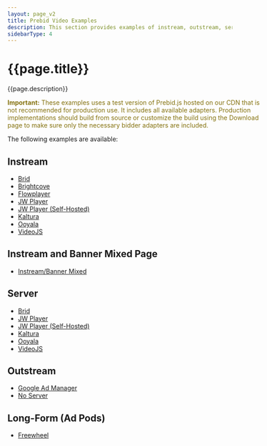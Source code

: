 ```yaml
---
layout: page_v2
title: Prebid Video Examples
description: This section provides examples of instream, outstream, server and long-form videos with Prebid.js.
sidebarType: 4
---
```


# {{page.title}}

{{page.description}}

<!--video warning-->
<div class="pb-alert pb-alert-important" style="width:60vw;">
  <p style="color:#85720f"><b>Important:</b>
  These examples uses a test version of Prebid.js hosted on our CDN that is not recommended for production use. It includes all available adapters. Production implementations should build from source or customize the build using the Download page to make sure only the necessary bidder adapters are included.</p>
</div>

The following examples are available:

## Instream

  - [Brid](/examples/video/server/brid/pbs-ve-brid.html)
  - [Brightcove](/examples/video/instream/brightcove/pb-ve-brightcove.html)
  - [Flowplayer](/examples/video/instream/flowplayer/pb-ve-flowplayer.html)
  - [JW Player](/examples/video/instream/jwplayer/pb-ve-jwplayer-platform.html)
  - [JW Player (Self-Hosted)](/examples/video/instream/jwplayer/pb-ve-jwplayer-hosted.html)
  - [Kaltura](/examples/video/instream/kaltura/pb-ve-kaltura.html)
  - [Ooyala](/examples/video/instream/ooyala/pb-ve-ooyala.html)
  - [VideoJS](/examples/video/instream/videojs/pb-ve-videojs.html)

## Instream and Banner Mixed Page

  - [Instream/Banner Mixed](/dev-docs/examples/instream-banner-mix.html)

## Server

  - [Brid](/examples/video/server/brid/pbs-ve-brid.html)
  - [JW Player](/examples/video/server/jwplayer/pbs-ve-jwplayer-platform.html)
  - [JW Player (Self-Hosted)](/examples/video/server/jwplayer/pbs-ve-jwplayer-hosted.html)
  - [Kaltura](/examples/video/server/kaltura/pbs-ve-kaltura.html)
  - [Ooyala](/examples/video/server/ooyala/pbs-ve-ooyala.html)
  - [VideoJS](/examples/video/server/videojs/pbs-ve-videojs.html)

## Outstream

  - [Google Ad Manager](/examples/video/outstream/pb-ve-outstream-dfp.html)
  - [No Server](/examples/video/outstream/pb-ve-outstream-no-server.html)

## Long-Form (Ad Pods)

  - [Freewheel](/examples/video/long-form/pb-ve-lf-freewheel.html)
